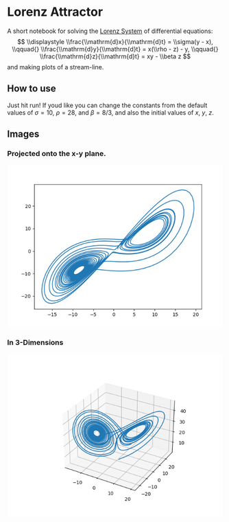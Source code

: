 # Lorenz Attractor
A short notebook for solving the [Lorenz System](https://en.wikipedia.org/wiki/Lorenz_system) of differential equations:
$$
\\displaystyle
\\frac{\\mathrm{d}x}{\\mathrm{d}t} = \\sigma(y - x), \\qquad{}
\\frac{\\mathrm{d}y}{\\mathrm{d}t} = x(\\rho - z) - y, \\qquad{}
\\frac{\\mathrm{d}z}{\\mathrm{d}t} = xy - \\beta z
$$
and making plots of a stream-line.

## How to use
Just hit run! If youd like you can change the constants from the default values of $\sigma=10$, $\rho=28$, and $\beta=8/3$, and also the initial values of $x$, $y$, $z$.

## Images
### Projected onto the x-y plane.
![2D Lorenz Attractor Plot](images/2D_Lorenz_Attractor.png)

### In 3-Dimensions
![3D Lorenz Attractor Plot](images/3D_Lorenz_Attractor.png)
